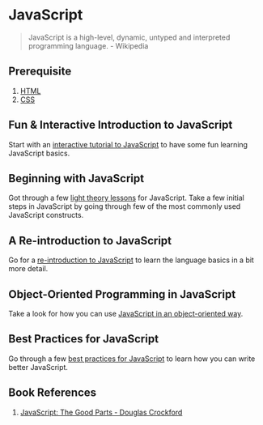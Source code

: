 # JavaScript

> JavaScript is a high-level, dynamic, untyped and interpreted programming language. - Wikipedia

## Prerequisite

1. [HTML](01-html.md)
2. [CSS](02-css.md)

## Fun & Interactive Introduction to JavaScript

Start with an [interactive tutorial to JavaScript](https://www.codecademy.com/learn/javascript) to have some fun learning JavaScript basics.

## Beginning with JavaScript

Got through a few [light theory lessons](http://htmldog.com/guides/javascript/) for JavaScript. Take a few initial steps in JavaScript by going through few of the most commonly used JavaScript constructs.

## A Re-introduction to JavaScript

Go for a [re-introduction to JavaScript](https://developer.mozilla.org/en-US/docs/Web/JavaScript/A_re-introduction_to_JavaScript) to learn the language basics in a bit more detail.

## Object-Oriented Programming in JavaScript

Take a look for how you can use [JavaScript in an object-oriented way](https://developer.mozilla.org/en-US/docs/Learn/JavaScript/Objects).

## Best Practices for JavaScript

Go through a few [best practices for JavaScript](https://code.tutsplus.com/tutorials/24-javascript-best-practices-for-beginners--net-5399) to learn how you can write better JavaScript.

## Book References

1. [JavaScript: The Good Parts - Douglas Crockford](http://bdcampbell.net/javascript/book/javascript_the_good_parts.pdf)
